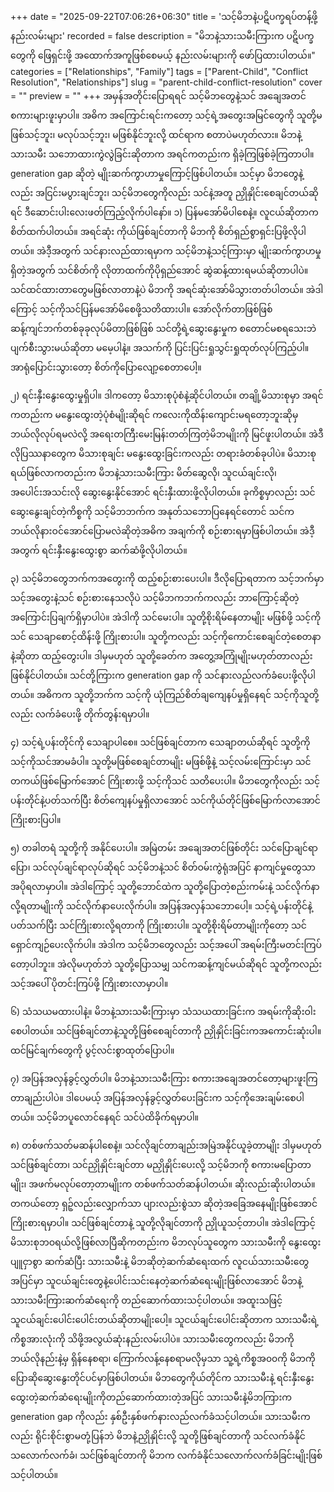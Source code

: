 +++
date = "2025-09-22T07:06:26+06:30"
title = 'သင့်မိဘနဲ့ပဋိပက္ခရပ်တန့်ဖို့နည်းလမ်းများ'
recorded = false
description = "မိဘနဲ့သားသမီးကြားက ပဋိပက္ခတွေကို ဖြေရှင်းဖို့ အထောက်အကူဖြစ်စေမယ့် နည်းလမ်းများကို ဖော်ပြထားပါတယ်။"
categories = ["Relationships", "Family"]
tags = ["Parent-Child", "Conflict Resolution", "Relationships"]
slug = "parent-child-conflict-resolution"
cover = ""
preview = ""
+++
အမှန်အတိုင်းပြောရရင် သင့်မိဘတွေနဲ့သင် အချေအတင် စကားများဖူးမှာပါ။ အဓိက အကြောင်းရင်းကတော့ သင့်ရဲ့အတွေးအမြင်တွေကို သူတို့မဖြစ်သင့်ဘူး၊ မလုပ်သင့်ဘူး၊ မဖြစ်နိုင်ဘူးလို့ ထင်ရာက စတာပဲမဟုတ်လား။ မိဘနဲ့သားသမီး သဘောထားကွဲလွဲခြင်းဆိုတာက အရင်ကတည်းက ရှိခဲ့ကြဖြစ်ခဲ့ကြတာပါ။ generation gap ဆိုတဲ့ မျိုးဆက်ကွာဟာမှုကြောင့်ဖြစ်ပါတယ်။ သင့်မှာ မိဘတွေနဲ့လည်း အငြင်းမပွားချင်ဘူး၊ သင့်မိဘတွေကိုလည်း သင်နဲ့အတူ ညှိုနှိုင်းစေချင်တယ်ဆိုရင် ဒီဆောင်းပါးလေးဖတ်ကြည့်လိုက်ပါနော်။
၁) ပြန်မအော်မိပါစေနဲ့။
လူငယ်ဆိုတာက စိတ်ထက်ပါတယ်။ အရင်ဆုံး ကိုယ်ဖြစ်ချင်တာကို မိဘကို စိတ်ရှည်စွာရှင်းပြဖို့လိုပါတယ်။ အဲဒီ့အတွက် သင်နားလည်ထားရမှာက သင့်မိဘနဲ့သင့်ကြားမှာ မျိုးဆက်ကွာဟမှုရှိတဲ့အတွက် သင်စိတ်ကို လိုတာထက်ကိုပိုရှည်အောင် ဆွဲဆန့်ထားရမယ်ဆိုတာပါပဲ။ သင်ထင်ထားတာတွေမဖြစ်လာတာနဲ့ပဲ မိဘကို အရင်ဆုံးအော်မိသွားတတ်ပါတယ်။ အဲဒါကြောင့် သင့်ကိုသင်ပြန်မအော်မိစေဖို့သတိထားပါ။ အော်လိုက်တာဖြစ်ဖြစ် ဆန့်ကျင်ဘက်တစ်ခုခုလုပ်မိတာဖြစ်ဖြစ် သင်တို့ရဲ့ဆွေးနွေးမှုက စတောင်မစရသေးဘဲ ပျက်စီးသွားမယ်ဆိုတာ မမေ့ပါနဲ့။ အသက်ကို ပြင်းပြင်းရှုသွင်းရှုထုတ်လုပ်ကြည့်ပါ။ အာရုံပြောင်းသွားတော့ စိတ်ကိုပြောလျော့စေတာပေါ့။

၂) ရင်းနှီးနွေးထွေးမှုရှိပါ။
ဒါကတော့ မိသားစုပုံစံနဲ့ဆိုင်ပါတယ်။ တချို့မိသားစုမှာ အရင်ကတည်းက မနွေးထွေးတဲ့ပုံစံမျိုးဆိုရင် ကလေးကိုထိန်းကျောင်းမရတော့ဘူးဆိုမှ ဘယ်လိုလုပ်ရမလဲလို့ အရေးတကြီးမေးမြန်းတတ်ကြတဲ့မိဘမျိုးကို မြင်ဖူးပါတယ်။ အဲဒီလိုပြဿနာတွေက မိသားစုချင်း မနွေးထွေးခြင်းကလည်း တရားခံတစ်ခုပါပဲ။ မိသားစုရယ်ဖြစ်လာကတည်းက မိဘနဲ့သားသမီးကြား မိတ်ဆွေလို၊ သူငယ်ချင်းလို၊ အပေါင်းအသင်းလို ဆွေးနွေးနိုင်အောင် ရင်းနှီးထားဖို့လိုပါတယ်။ ခုကိစ္စမှာလည်း သင်ဆွေးနွေးချင်တဲ့ကိစ္စကို သင့်မိဘဘက်က အနုတ်သဘောပြနေရင်တောင် သင်က ဘယ်လိုနားဝင်အောင်ပြောမလဲဆိုတဲ့အဓိက အချက်ကို စဉ်းစားရမှာဖြစ်ပါတယ်။ အဲဒီ့အတွက် ရင်းနှီးနွေးထွေးစွာ ဆက်ဆံဖို့လိုပါတယ်။

၃) သင့်မိဘတွေဘက်ကအတွေးကို ထည့်စဉ်းစားပေးပါ။
ဒီလိုပြောရတာက သင့်ဘက်မှာ သင့်အတွေးနဲ့သင် စဉ်းစားနေသလိုပဲ သင့်မိဘကဘက်ကလည်း ဘာကြောင့်ဆိုတဲ့အကြောင်းပြချက်ရှိမှာပါပဲ။ အဲဒါကို သင်မေးပါ။ သူတို့စိုးရိမ်နေတာမျိုး မဖြစ်ဖို့ သင့်ကိုသင် သေချာစောင့်ထိန်းဖို့ ကြိုးစားပါ။ သူတို့ကလည်း သင့်ကိုကောင်းစေချင်တဲ့စေတနာနဲ့ဆိုတာ ထည့်တွေးပါ။ ဒါမှမဟုတ် သူတို့ခေတ်က အတွေ့အကြုံမျိုးမဟုတ်တာလည်း ဖြစ်နိုင်ပါတယ်။ သင်တို့ကြားက generation gap ကို သင်နားလည်လက်ခံပေးဖို့လိုပါတယ်။ အဓိကက သူတို့ဘက်က သင့်ကို ယုံကြည်စိတ်ချကျေနပ်မှုရှိနေရင် သင့်ကိုသူတို့လည်း လက်ခံပေးဖို့ တိုက်တွန်းရမှာပါ။

၄) သင့်ရဲ့ပန်းတိုင်ကို သေချာပါစေ။
သင်ဖြစ်ချင်တာက သေချာတယ်ဆိုရင် သူတို့ကို သင့်ကိုသင်အာမခံပါ။ သူတို့မဖြစ်စေချင်တာမျိုး မဖြစ်ဖို့နဲ့ သင့်လမ်းကြောင်းမှာ သင်တကယ်ဖြစ်မြောက်အောင် ကြိုးစားဖို့ သင့်ကိုသင် သတိပေးပါ။ မိဘတွေကိုလည်း သင့်ပန်းတိုင်နဲ့ပတ်သက်ပြီး စိတ်ကျေနပ်မှုရှိလာအောင် သင်ကိုယ်တိုင်ဖြစ်မြောက်လာအောင်ကြိုးစားပြပါ။

၅) တခါတရံ သူတို့ကို အနိုင်ပေးပါ။
အမြဲတမ်း အချေအတင်ဖြစ်တိုင်း သင်ပြောချင်ရာပြော၊ သင်လုပ်ချင်ရာလုပ်ဆိုရင် သင့်မိဘနဲ့သင် စိတ်ဝမ်းကွဲရုံအပြင် နာကျင်မှုတွေသာ အပိုရလာမှာပါ။ အဲဒါကြောင့် သူတို့ဘောင်ထဲက သူတို့ပြောတဲ့စည်းကမ်းနဲ့ သင်လိုက်နာလို့ရတာမျိုးကို သင်လိုက်နာပေးလိုက်ပါ။ အပြန်အလှန်သဘောပေါ့။ သင့်ရဲ့ပန်းတိုင်နဲ့ပတ်သက်ပြီး သင်ကြိုးစားလို့ရတာကို ကြိုးစားပါ။ သူတို့စိုးရိမ်တာမျိုးကိုတော့ သင်ရှောင်ကျဉ်ပေးလိုက်ပါ။ အဲဒါက သင့်မိဘတွေလည်း သင့်အပေါ် အရမ်းကြီးမတင်းကြပ်တော့ပါဘူး။ အဲလိုမဟုတ်ဘဲ သူတို့ပြောသမျှ သင်ကဆန့်ကျင်မယ်ဆိုရင် သူတို့ကလည်း သင့်အပေါ် ပိုတင်းကြပ်ဖို့ ကြိုးစားလာမှာပါ။

၆) သံသယမထားပါနဲ့။
မိဘနဲ့သားသမီးကြားမှာ သံသယထားခြင်းက အရမ်းကိုဆိုးဝါးစေပါတယ်။ သင်ဖြစ်ချင်တာနဲ့သူတို့ဖြစ်စေချင်တာကို ညှိုနှိုင်းခြင်းကအကောင်းဆုံးပါ။ ထင်မြင်ချက်တွေကို ပွင့်လင်းစွာထုတ်ပြောပါ။

၇) အပြန်အလှန်ခွင့်လွှတ်ပါ။
မိဘနဲ့သားသမီးကြား စကားအချေအတင်တော့များဖူးကြတာချည်းပါပဲ။ ဒါပေမယ့် အပြန်အလှန်ခွင့်လွှတ်ပေးခြင်းက သင့်ကိုအေးချမ်းစေပါတယ်။ သင့်မိဘပူလောင်နေရင် သင်ပဲထိခိုက်ရမှာပါ။

၈) တစ်ဖက်သတ်မဆန်ပါစေနဲ့။
သင်လိုချင်တာချည်းအမြဲအနိုင်ယူခဲ့တာမျိုး ဒါမှမဟုတ် သင်ဖြစ်ချင်တာ၊ သင်ညှိုနှိုင်းချင်တာ မညှိုနှိုင်းပေးလို့ သင့်မိဘကို စကားမပြောတာမျိုး၊ အဖက်မလုပ်တော့တာမျိုးက တစ်ဖက်သတ်ဆန်ပါတယ်။ ဆိုးလည်းဆိုးပါတယ်။ တကယ်တော့ ရှဉ့်လည်းလျှောက်သာ ပျားလည်းစွဲသာ ဆိုတဲ့အခြေအနေမျိုးဖြစ်အောင် ကြိုးစားရမှာပါ။ သင်ဖြစ်ချင်တာနဲ့ သူတို့လိုချင်တာကို ညှိုယူသင့်တာပါ။
အဲဒါကြောင့် မိသားစုဘဝရယ်လို့ဖြစ်လာပြီဆိုကတည်းက မိဘလုပ်သူတွေက သားသမီးကို နွေးထွေးပျူငှာစွာ ဆက်ဆံပြီး သားသမီးနဲ့ မိဘဆိုတဲ့ဆက်ဆံရေးထက် လူငယ်သားသမီးတွေအပြင်မှာ သူငယ်ချင်းတွေနဲ့ပေါင်းသင်းနေတဲ့ဆက်ဆံရေးမျိုးဖြစ်လာအောင် မိဘနဲ့သားသမီးကြားဆက်ဆံရေးကို တည်ဆောက်ထားသင့်ပါတယ်။ အထူးသဖြင့် သူငယ်ချင်းပေါင်းပေါင်းတယ်ဆိုတာမျိုးပေါ့။ သူငယ်ချင်းပေါင်းဆိုတာက သားသမီးရဲ့ကိစ္စအားလုံးကို သိဖို့အလွယ်ဆုံးနည်းလမ်းပါပဲ။ သားသမီးတွေကလည်း မိဘကို ဘယ်လိုနည်းနဲ့မှ ရှိန်နေစရာ၊ ကြောက်လန့်နေစရာမလိုမှသာ သူ့ရဲ့ကိစ္စအ၀၀ကို မိဘကို ပြောဆိုဆွေးနွေးတိုင်ပင်မှာဖြစ်ပါတယ်။ မိဘတွေကိုယ်တိုင်က သားသမီးနဲ့ ရင်းနှီးနွေးထွေးတဲ့ဆက်ဆံရေးမျိုးကိုတည်ဆောက်ထားတဲ့အပြင် သားသမီးနဲ့မိဘကြားက generation gap ကိုလည်း နှစ်ဦးနှစ်ဖက်နားလည်လက်ခံသင့်ပါတယ်။ သားသမီးကလည်း ရိုင်းစိုင်းစွာမတုံ့ပြန်ဘဲ မိဘနဲ့ညှိုနှိုင်းလို့ သူတို့ဖြစ်ချင်တာကို သင်လက်ခံနိုင်သလောက်လက်ခံ၊ သင်ဖြစ်ချင်တာကို မိဘက လက်ခံနိုင်သလောက်လက်ခံခြင်းမျိုးဖြစ်သင့်ပါတယ်။ 